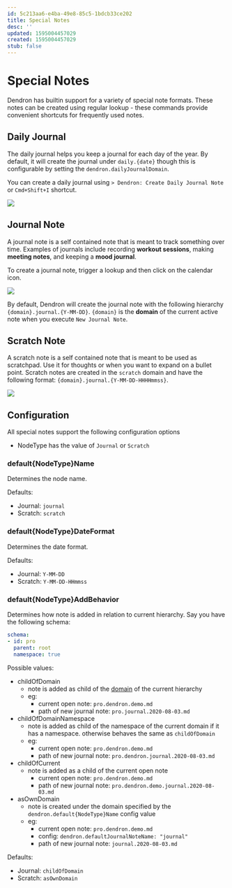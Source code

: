 ```yaml
---
id: 5c213aa6-e4ba-49e8-85c5-1bdcb33ce202
title: Special Notes
desc: ''
updated: 1595004457029
created: 1595004457029
stub: false
---
```


# Special Notes

Dendron has builtin support for a variety of special note formats. These notes can be created using regular lookup - these commands provide convenient shortcuts for frequently used notes. 

## Daily Journal

The daily journal helps you keep a journal for each day of the year. By default, it will create the journal under `daily.{date}` though this is configurable by setting the `dendron.dailyJournalDomain`.

You can create a daily journal using `> Dendron: Create Daily Journal Note` or `Cmd+Shift+I` shortcut.

![](https://foundation-prod-assetspublic53c57cce-8cpvgjldwysl.s3-us-west-2.amazonaws.com/assets/images/notes.daily.gif)

## Journal Note

A journal note is a self contained note that is meant to track something over time. Examples of journals include recording **workout sessions**, making **meeting notes**, and keeping a **mood journal**.

To create a journal note, trigger a lookup and then click on the calendar icon. 

<a href="https://www.loom.com/share/3c3ddc1dc63547cea8bf186bec31f71b"> 
<img style="" src="https://cdn.loom.com/sessions/thumbnails/3c3ddc1dc63547cea8bf186bec31f71b-with-play.gif"> </a>

By default, Dendron will create the journal note with the following hierarchy `{domain}.journal.{Y-MM-DD}`. `{domain}` is the **domain** of the current active note when you execute `New Journal Note`. 

## Scratch Note

A scratch note is a self contained note that is meant to be used as scratchpad. Use it for thoughts or when you want to expand on a bullet point. Scratch notes are created in the `scratch` domain and have the following format: `{domain}.journal.{Y-MM-DD-HHHHmmss}`. 

<a href="https://www.loom.com/share/2fd3042119124df8bb4592d8ffe6d708"> 
<img style="" src="https://cdn.loom.com/sessions/thumbnails/2fd3042119124df8bb4592d8ffe6d708-with-play.gif"> </a>


## Configuration

All special notes support the following configuration options 
- NodeType has the value of `Journal` or `Scratch`


### default{NodeType}Name

Determines the node name.

Defaults: 
- Journal: `journal`
- Scratch: `scratch`

### default{NodeType}DateFormat

Determines the date format.

Defaults: 
- Journal: `Y-MM-DD`
- Scratch: `Y-MM-DD-HHmmss`

### default{NodeType}AddBehavior

Determines how note is added in relation to current hierarchy. Say you have the following schema:

```yml
schema: 
- id: pro
  parent: root
  namespace: true
```

Possible values:
- childOfDomain
    - note is added as child of the [domain](https://dendron.so/notes/c6fd6bc4-7f75-4cbb-8f34-f7b99bfe2d50.html#domain) of the current hierarchy
    - eg:
        - current open note: `pro.dendron.demo.md`
        - path of new journal note: `pro.journal.2020-08-03.md`
- childOfDomainNamespace
    - note is added as child of the namespace of the current domain if it has a namespace. otherwise behaves the same as `childOfDomain`
    - eg: 
        - current open note: `pro.dendron.demo.md` 
        - path of new journal note:  `pro.dendron.journal.2020-08-03.md`
- childOfCurrent
    - note is added as a child of the current open note
        - current open note: `pro.dendron.demo.md` 
        - path of new journal note:  `pro.dendron.demo.journal.2020-08-03.md`
- asOwnDomain
    -  note is created under the domain specified by the `dendron.default{NodeType}Name` config value
    - eg:
        - current open note: `pro.dendron.demo.md` 
        - config: `dendron.defaultJournalNoteName: "journal"`
        - path of new journal note:  `journal.2020-08-03.md`


Defaults:
- Journal: `childOfDomain`
- Scratch: `asOwnDomain`
